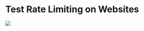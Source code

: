 # Test Rate Limiting on Websites

<img src="https://s3.parrot-ctfs.com/66e340b59a92b5.39161750.png">

<br/>

<img src="">
